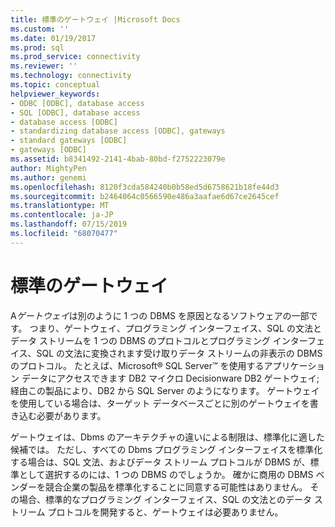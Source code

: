 ```yaml
---
title: 標準のゲートウェイ |Microsoft Docs
ms.custom: ''
ms.date: 01/19/2017
ms.prod: sql
ms.prod_service: connectivity
ms.reviewer: ''
ms.technology: connectivity
ms.topic: conceptual
helpviewer_keywords:
- ODBC [ODBC], database access
- SQL [ODBC], database access
- database access [ODBC]
- standardizing database access [ODBC], gateways
- standard gateways [ODBC]
- gateways [ODBC]
ms.assetid: b8341492-2141-4bab-80bd-f2752223079e
author: MightyPen
ms.author: genemi
ms.openlocfilehash: 8120f3cda584240b0b58ed5d6758621b18fe44d3
ms.sourcegitcommit: b2464064c0566590e486a3aafae6d67ce2645cef
ms.translationtype: MT
ms.contentlocale: ja-JP
ms.lasthandoff: 07/15/2019
ms.locfileid: "68070477"
---
```

# <a name="standard-gateway"></a>標準のゲートウェイ
A*ゲートウェイ*は別のように 1 つの DBMS を原因となるソフトウェアの一部です。 つまり、ゲートウェイ、プログラミング インターフェイス、SQL の文法とデータ ストリームを 1 つの DBMS のプロトコルとプログラミング インターフェイス、SQL の文法に変換されます受け取りデータ ストリームの非表示の DBMS のプロトコル。 たとえば、Microsoft® SQL Server™ を使用するアプリケーション データにアクセスできます DB2 マイクロ Decisionware DB2 ゲートウェイ; 経由この製品により、DB2 から SQL Server のようになります。 ゲートウェイを使用している場合は、ターゲット データベースごとに別のゲートウェイを書き込む必要があります。  
  
 ゲートウェイは、Dbms のアーキテクチャの違いによる制限は、標準化に適した候補では。 ただし、すべての Dbms プログラミング インターフェイスを標準化する場合は、SQL 文法、およびデータ ストリーム プロトコルが DBMS が、標準として選択するのには、1 つの DBMS のでしょうか。 確かに商用の DBMS ベンダーを競合企業の製品を標準化することに同意する可能性はありません。 その場合、標準的なプログラミング インターフェイス、SQL の文法とのデータ ストリーム プロトコルを開発すると、ゲートウェイは必要ありません。
